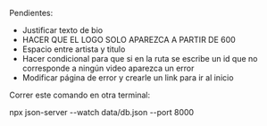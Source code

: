 Pendientes:
- Justificar texto de bio
- HACER QUE EL LOGO SOLO APAREZCA A PARTIR DE 600
- Espacio entre artista y titulo
- Hacer condicional para que si en la ruta se escribe un id que no corresponde a ningún video aparezca un error
- Modificar página de error y crearle un link para ir al inicio


Correr este comando en otra terminal:

npx json-server --watch data/db.json --port 8000